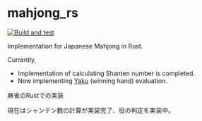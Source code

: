 # mahjong_rs

[![Build and test](https://github.com/h1g0/mahjong_rs/actions/workflows/build_and_test.yml/badge.svg)](https://github.com/h1g0/mahjong_rs/actions/workflows/build_and_test.yml)

Implementation for Japanese Mahjong in Rust.

Currently,

- Implementation of calculating Shanten number is completed.
- Now implementing [Yaku](https://en.wikipedia.org/wiki/Japanese_Mahjong_yaku) (winning hand) evaluation.

麻雀のRustでの実装

現在はシャンテン数の計算が実装完了、役の判定を実装中。
